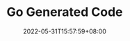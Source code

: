 ---
title: "Go Generated Code"
description: 
date: 2022-05-31T15:57:59+08:00
image: 
math: 
license: 
hidden: false
comments: true
draft: true
---